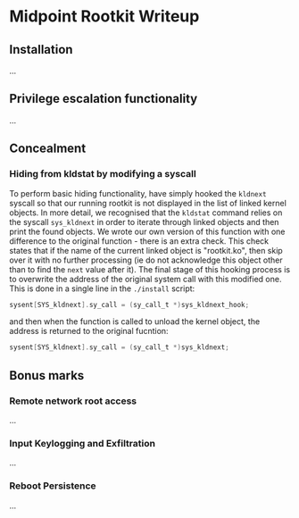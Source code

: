 # Midpoint Rootkit Writeup

## Installation
...

## Privilege escalation functionality
...

## Concealment
### Hiding from kldstat by modifying a syscall
To perform basic hiding functionality, have simply hooked the `kldnext` syscall so that our running rootkit is not displayed in the list of linked kernel objects.
In more detail, we recognised that the `kldstat` command relies on the syscall `sys_kldnext` in order to iterate through linked objects and then print the found objects. We wrote our own version of this function with one difference to the original function - there is an extra check. This check states that if the name of the current linked object is "rootkit.ko", then skip over it with no further processing (ie do not acknowledge this object other than to find the `next` value after it).
The final stage of this hooking process is to overwrite the address of the original system call with this modified one. This is done in a single line in the `./install` script:
```c
sysent[SYS_kldnext].sy_call = (sy_call_t *)sys_kldnext_hook;
```
and then when the function is called to unload the kernel object, the address is returned to the original fucntion:
```c
sysent[SYS_kldnext].sy_call = (sy_call_t *)sys_kldnext;
```


## Bonus marks
### Remote network root access
...

### Input Keylogging and Exfiltration
...

### Reboot Persistence
...

